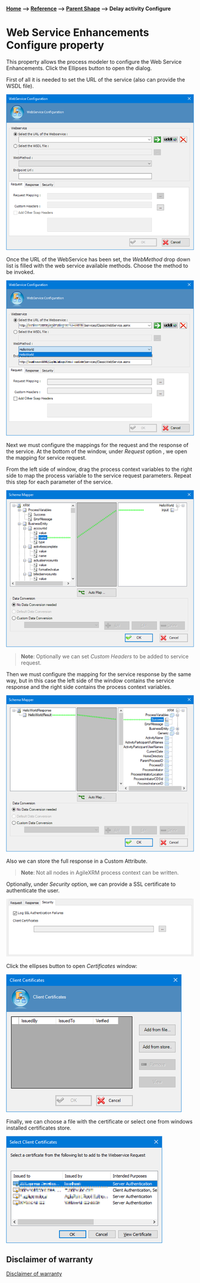 __[Home](/) --> [Reference](/ref) --> [Parent Shape](javascript:history.back()) --> Delay activity Configure__

# Web Service Enhancements Configure property


This property allows the process modeler to configure the Web Service Enhancements. Click the Ellipses button to open the dialog.

First of all it is needed to set the URL of the service (also can provide the WSDL file).

![](../media/WebServiceEnhancements_Configure_01.png)

Once the URL of the WebService has been set, the *WebMethod* drop down list is filled with the web service available methods. Choose the method to be invoked.

![](../media/WebServiceEnhancements_Configure_02.png)

Next we must configure the mappings for the request and the response of the service. At the bottom of the window, under *Request* option , we open the mapping for service request.

From the left side of window, drag the process context variables to the right side to map the process variable to the service request parameters. Repeat this step for each parameter of the service. 

![](../media/WebServiceEnhancements_Configure_03.png)

> **Note**: Optionally we can set *Custom Headers* to be added to service request.

Then we must configure the mapping for the service response by the same way, but in this case the left side of the window contains the service response and the right side contains the process context variables.

![](../media/WebServiceEnhancements_Configure_04.png)

Also we can store the full response in a Custom Attribute.

> **Note**: Not all nodes in AgileXRM process context can be written.

Optionally, under *Security* option, we can provide a SSL certificate to authenticate the user.

![](../media/WebServiceEnhancements_Configure_05.png)

Click the ellipses button to open *Certificates* window:

![](../media/WebServiceEnhancements_Configure_06.png)

Finally, we can choose a file with the certificate or select one from windows installed certificates store.

![](../media/WebServiceEnhancements_Configure_07.png)


## Disclaimer of warranty

[Disclaimer of warranty](../../guides/common/DisclaimerOfWarranty.md)